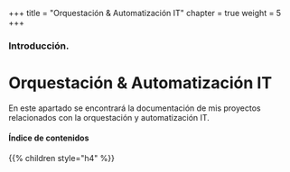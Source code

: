 +++
title = "Orquestación & Automatización IT"
chapter = true
weight = 5
+++

### Introducción.

# Orquestación & Automatización IT

En este apartado se encontrará la documentación de mis proyectos relacionados con la orquestación y automatización IT.

#### Índice de contenidos

{{% children style="h4" %}}